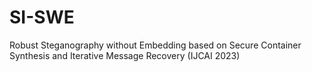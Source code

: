 # SI-SWE
Robust Steganography without Embedding based on Secure Container Synthesis and Iterative Message Recovery (IJCAI 2023)
